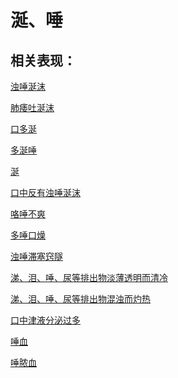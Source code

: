 # 涎、唾## 相关表现：[浊唾涎沫](https://zuoye.gmzyh.com/search?key=浊唾涎沫)[肺痿吐涎沫](https://zuoye.gmzyh.com/search?key=肺痿吐涎沫)[口多涎](https://zuoye.gmzyh.com/search?key=口多涎)[多涎唾](https://zuoye.gmzyh.com/search?key=多涎唾)[涎](https://zuoye.gmzyh.com/search?key=涎)[口中反有浊唾涎沫](https://zuoye.gmzyh.com/search?key=口中反有浊唾涎沫)[咯唾不爽](https://zuoye.gmzyh.com/search?key=咯唾不爽)[多唾口燥](https://zuoye.gmzyh.com/search?key=多唾口燥)[浊唾滞塞窍隧](https://zuoye.gmzyh.com/search?key=浊唾滞塞窍隧)[涕、泪、唾、尿等排出物淡薄透明而清冷	](https://zuoye.gmzyh.com/search?key=涕、泪、唾、尿等排出物淡薄透明而清冷	)[涕、泪、唾、尿等排出物混浊而灼热	](https://zuoye.gmzyh.com/search?key=涕、泪、唾、尿等排出物混浊而灼热	)[口中津液分泌过多](https://zuoye.gmzyh.com/search?key=口中津液分泌过多)[唾血](https://zuoye.gmzyh.com/search?key=唾血)[唾脓血](https://zuoye.gmzyh.com/search?key=唾脓血)